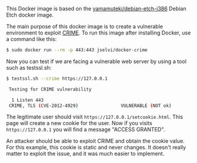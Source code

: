 This Docker image is based on the [yamamuteki/debian-etch-i386](https://github.com/yamamuteki/debian-etch-i386) Debian Etch docker image.

The main purpose of this docker image is to create a vulnerable environment to exploit [CRIME](https://en.wikipedia.org/wiki/CRIME). To run this image after installing Docker, use a command like this:

```bash
$ sudo docker run --rm -p 443:443 jselvi/docker-crime
```

Now you can test if we are facing a vulnerable web server by using a tool such as testssl.sh:

```bash
$ testssl.sh --crime https://127.0.0.1

 Testing for CRIME vulnerability

  1 Listen 443
 CRIME, TLS (CVE-2012-4929)                VULNERABLE (NOT ok)
```

The legitimate user should visit `https://127.0.0.1/setcookie.html`. This page will create a new cookie for the user. Now if you visits `https://127.0.0.1` you will find a message "ACCESS GRANTED".

An attacker should be able to exploit CRIME and obtain the cookie value. For this example, this cookie is static and never changes. It doesn't really matter to exploit the issue, and it was much easier to implement.